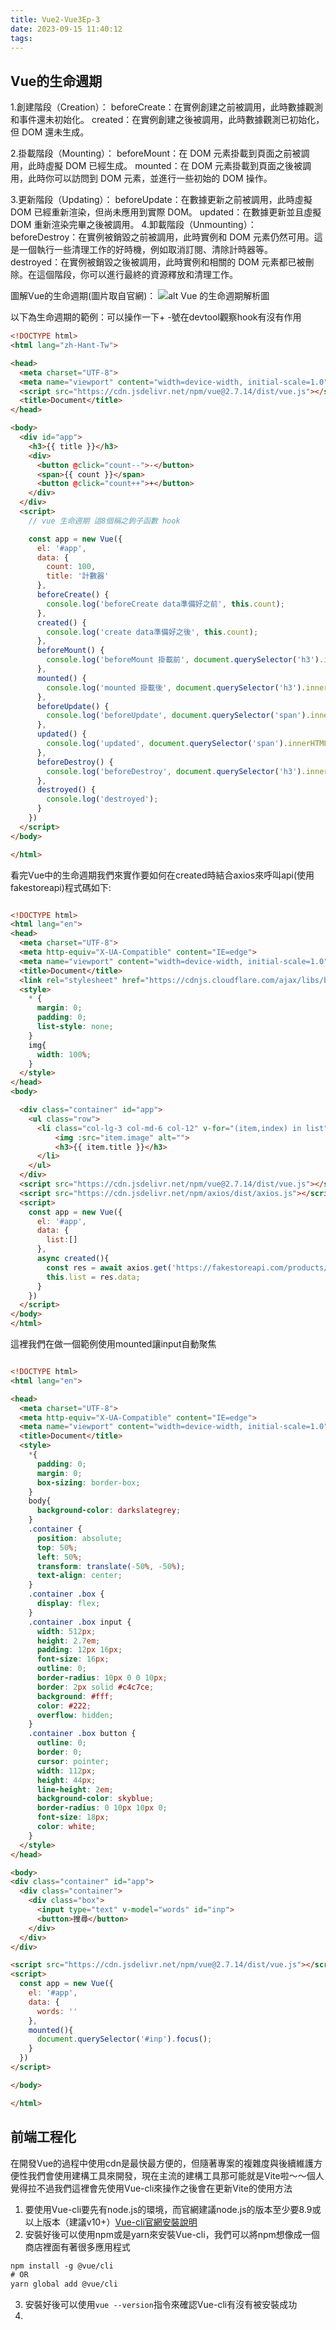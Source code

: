 ```yaml
---
title: Vue2-Vue3Ep-3
date: 2023-09-15 11:40:12
tags:
---
```


## Vue的生命週期
  1.創建階段（Creation）：
  beforeCreate：在實例創建之前被調用，此時數據觀測和事件還未初始化。
  created：在實例創建之後被調用，此時數據觀測已初始化，但 DOM 還未生成。
  <!-- more -->

  2.掛載階段（Mounting）：
  beforeMount：在 DOM 元素掛載到頁面之前被調用，此時虛擬 DOM 已經生成。
  mounted：在 DOM 元素掛載到頁面之後被調用，此時你可以訪問到 DOM 元素，並進行一些初始的 DOM 操作。
  
  3.更新階段（Updating）：
  beforeUpdate：在數據更新之前被調用，此時虛擬 DOM 已經重新渲染，但尚未應用到實際 DOM。
  updated：在數據更新並且虛擬 DOM 重新渲染完畢之後被調用。
  4.卸載階段（Unmounting）：
  beforeDestroy：在實例被銷毀之前被調用，此時實例和 DOM 元素仍然可用。這是一個執行一些清理工作的好時機，例如取消訂閱、清除計時器等。
  destroyed：在實例被銷毀之後被調用，此時實例和相關的 DOM 元素都已被刪除。在這個階段，你可以進行最終的資源釋放和清理工作。

圖解Vue的生命週期(圖片取自官網)：
![alt Vue 的生命週期解析圖](https://v2.vuejs.org/images/lifecycle.png)

以下為生命週期的範例：可以操作一下+ -號在devtool觀察hook有沒有作用
```html
<!DOCTYPE html>
<html lang="zh-Hant-Tw">

<head>
  <meta charset="UTF-8">
  <meta name="viewport" content="width=device-width, initial-scale=1.0">
  <script src="https://cdn.jsdelivr.net/npm/vue@2.7.14/dist/vue.js"></script>
  <title>Document</title>
</head>

<body>
  <div id="app">
    <h3>{{ title }}</h3>
    <div>
      <button @click="count--">-</button>
      <span>{{ count }}</span>
      <button @click="count++">+</button>
    </div>
  </div>
  <script>
    // vue 生命週期 這8個稱之鉤子函數 hook

    const app = new Vue({
      el: '#app',
      data: {
        count: 100,
        title: '計數器'
      },
      beforeCreate() {
        console.log('beforeCreate data準備好之前', this.count);
      },
      created() {
        console.log('create data準備好之後', this.count);
      },
      beforeMount() {
        console.log('beforeMount 掛載前', document.querySelector('h3').innerHTML);
      },
      mounted() {
        console.log('mounted 掛載後', document.querySelector('h3').innerHTML);
      },
      beforeUpdate() {
        console.log('beforeUpdate', document.querySelector('span').innerHTML);
      },
      updated() {
        console.log('updated', document.querySelector('span').innerHTML);
      },
      beforeDestroy() {
        console.log('beforeDestroy', document.querySelector('h3').innerHTML);
      },
      destroyed() {
        console.log('destroyed');
      }
    })
  </script>
</body>

</html>
```
看完Vue中的生命週期我們來實作要如何在created時結合axios來呼叫api(使用fakestoreapi)程式碼如下:

```html

<!DOCTYPE html>
<html lang="en">
<head>
  <meta charset="UTF-8">
  <meta http-equiv="X-UA-Compatible" content="IE=edge">
  <meta name="viewport" content="width=device-width, initial-scale=1.0">
  <title>Document</title>
  <link rel="stylesheet" href="https://cdnjs.cloudflare.com/ajax/libs/bootstrap/5.3.2/css/bootstrap-grid.min.css">
  <style>
    * {
      margin: 0;
      padding: 0;
      list-style: none;
    }
    img{
      width: 100%;
    }
  </style>
</head>
<body>

  <div class="container" id="app">
    <ul class="row">
      <li class="col-lg-3 col-md-6 col-12" v-for="(item,index) in list" :key="item.id">
          <img :src="item.image" alt="">
          <h3>{{ item.title }}</h3>
      </li>
    </ul>
  </div>
  <script src="https://cdn.jsdelivr.net/npm/vue@2.7.14/dist/vue.js"></script>
  <script src="https://cdn.jsdelivr.net/npm/axios/dist/axios.js"></script>
  <script>
    const app = new Vue({
      el: '#app',
      data: {
        list:[]
      },
      async created(){
        const res = await axios.get('https://fakestoreapi.com/products/');
        this.list = res.data;
      }
    })
  </script>
</body>
</html>

```
這裡我們在做一個範例使用mounted讓input自動聚焦
```html

<!DOCTYPE html>
<html lang="en">

<head>
  <meta charset="UTF-8">
  <meta http-equiv="X-UA-Compatible" content="IE=edge">
  <meta name="viewport" content="width=device-width, initial-scale=1.0">
  <title>Document</title>
  <style>
    *{
      padding: 0;
      margin: 0;
      box-sizing: border-box;
    }
    body{
      background-color: darkslategrey;
    }
    .container {
      position: absolute;
      top: 50%;
      left: 50%;
      transform: translate(-50%, -50%);
      text-align: center;
    }
    .container .box {
      display: flex;
    }
    .container .box input {
      width: 512px;
      height: 2.7em;
      padding: 12px 16px;
      font-size: 16px;
      outline: 0;
      border-radius: 10px 0 0 10px;
      border: 2px solid #c4c7ce;
      background: #fff;
      color: #222;
      overflow: hidden;
    }
    .container .box button {
      outline: 0;
      border: 0;
      cursor: pointer;
      width: 112px;
      height: 44px;
      line-height: 2em;
      background-color: skyblue;
      border-radius: 0 10px 10px 0;
      font-size: 18px;
      color: white;
    }
  </style>
</head>

<body>
<div class="container" id="app">
  <div class="container">
    <div class="box">
      <input type="text" v-model="words" id="inp">
      <button>搜尋</button>
    </div>
  </div>
</div>

<script src="https://cdn.jsdelivr.net/npm/vue@2.7.14/dist/vue.js"></script>
<script>
  const app = new Vue({
    el: '#app',
    data: {
      words: ''
    },
    mounted(){
      document.querySelector('#inp').focus();
    }
  })
</script>

</body>

</html>
```
## 前端工程化
在開發Vue的過程中使用cdn是最快最方便的，但隨著專案的複雜度與後續維護方便性我們會使用建構工具來開發，現在主流的建構工具那可能就是Vite啦～～個人覺得拉不過我們這裡會先使用Vue-cli來操作之後會在更新Vite的使用方法
1. 要使用Vue-cli要先有node.js的環境，而官網建議node.js的版本至少要8.9或以上版本（建議v10+）[Vue-cli官網安裝說明](https://cli.vuejs.org/guide/installation.html)
2. 安裝好後可以使用npm或是yarn來安裝Vue-cli，我們可以將npm想像成一個商店裡面有著很多應用程式
```html
npm install -g @vue/cli
# OR
yarn global add @vue/cli
```
3. 安裝好後可以使用```vue --version```指令來確認Vue-cli有沒有被安裝成功
4. 